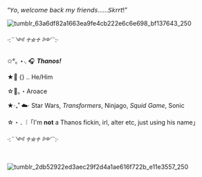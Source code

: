 “𝘠𝘰, 𝘸𝘦𝘭𝘤𝘰𝘮𝘦 𝘣𝘢𝘤𝘬 𝘮𝘺 𝘧𝘳𝘪𝘦𝘯𝘥𝘴……𝘚𝘬𝘳𝘳𝘵!”


![tumblr_63a6df82a1663ea9fe4cb222e6c6e698_bf137643_250](https://github.com/user-attachments/assets/373dd19a-0a9f-4296-bd03-6f2f1dbe1c5a) 

·:*¨༺ ♱✮♱ ༻¨*:·

✩°｡ ⋆⸜ 🎧 ***Thanos‎!***

★📎 {} .. He/Him‎ ‎ 

☆💬。・Aroace

★‧₊˚ ☁️⋅ Star Wars, *Transformers*, Ninjago, *Squid Game*, Sonic

☆・．❕「I'm **not** a Thanos fickin, irl, alter etc, just using his name」

·:*¨༺ ♱✮♱ ༻¨*:·


‎ ‎ ‎ ‎ ‎ ‎ ‎ ‎ ‎ ‎ ‎ ‎ ‎ ‎ ‎ ‎ ‎ ‎ ‎ ‎ ‎ ‎ ‎ ‎ ‎ ‎ ‎ ‎ ‎ ‎ ‎ ‎ ‎ ‎ ‎ ‎ ‎ ‎ ‎ ‎ ‎ ‎ ‎ ‎ ‎ ‎ ‎ ‎ ‎ ‎ ‎ ‎ ‎ ‎ ‎‎ ‎ ‎ ‎ ‎ ‎  ‎  ‎  ‎  ‎  ‎  ‎  ‎  ‎  ‎  ‎    ![tumblr_2db52922ed3aec29f2d4a1ae616f722b_e11e3557_250](https://github.com/user-attachments/assets/68a69f12-92f2-498c-a735-2a69618ae950)


